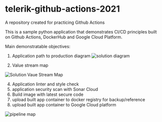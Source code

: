 # telerik-github-actions-2021


A repository created for practicing Github Actions  

This is a sample python application that demonstrates CI/CD principles built on Github Actions, DockerHub and Google Cloud Platform.

Main demonstratable objectives:

1. Application path to production diagram
![solution diagram](https://user-images.githubusercontent.com/22282693/151210638-36e7043c-a981-4b24-91c5-e7999d95a73d.png)

3. Value stream map

![Solution Vaue Stream Map](https://user-images.githubusercontent.com/22282693/151210498-371806eb-5a22-4c81-ba01-6846ce846843.png)


4. Application linter and style check
5. application security scan with Sonar Cloud
6. Build image with latest secure code
7. upload built app container to docker registry for backup/reference
8. upload built app container to Google Cloud platform

![pipeline map](https://user-images.githubusercontent.com/22282693/151210712-abc1c3df-75a4-4f34-a76f-a35b09bc8981.png)

